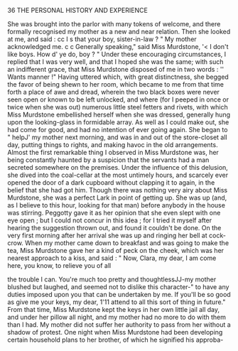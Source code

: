 36            THE PERSONAL HISTORY AND EXPERIENCE

   She was brought into the parlor with many tokens of welcome, and
there formally recognised my mother as a new and near relation. Then
 she looked at me, and said :
    cc I s that your boy, sister-in-law ? "
   My mother acknowledged me.
    c c Generally speaking," said Miss Murdstone, '&lt; I don't like boys.
 How d' ye do, boy ? "
   Under these encouraging circumstances, I replied that I was very well,
 and that I hoped she was the same; with such an indifferent grace, that
 Miss Murdstone disposed of me in two words :
    '' Wants manner !"
   Having uttered which, with great distinctness, she begged the favor of
being shewn to her room, which became to me from that time forth a
place of awe and dread, wherein the two black boxes were never seen open or
known to be left unlocked, and where (for I peeped in once or twice when
she was out) numerous little steel fetters and rivets, with which Miss
Murdstone embellished herself when she was dressed, generally hung
upon the looking-glass in formidable array.
   As well as I could make out, she had come for good, and had no
intention of ever going again. She began to " helpJ' my mother next
morning, and was in and out of the store-closet all day, putting things to
rights, and making havoc in the old arrangements. Almost the first
 remarkable thing I observed in Miss Murdstone was, her being constantly
 haunted by a suspicion that the servants had a man secreted somewhere
 on the premises. Under the influence of this delusion, she dived into the
 coal-cellar at the most untimely hours, and scarcely ever opened the door
 of a dark cupboard without clapping it to again, in the belief that she
 had got him.
    Though there was nothing very airy about Miss Murdstone, she was a
 perfect Lark in point of getting up. She was up (and, as I believe to this
 hour, looking for that man) before anybody in the house was stirring.
 Peggotty gave it as her opinion that she even slept with one eye open ;
but I could not concur in this idea ; for I tried it myself after hearing the
 suggestion thrown out, and found it couldn't be done.
   On the very first morning after her arrival she was up and ringing her
bell at cock-crow. When my mother came down to breakfast and was
going to make the tea, Miss Murdstone gave her a kind of peck on the
cheek, which was her nearest approach to a kiss, and said :
   " Now, Clara, my dear, I am come here, you know, to relieve you of all

the trouble I can. You're much too pretty and thoughtlessJJ-my mother
blushed but laughed, and seemed not to dislike this character-" to have
any duties imposed upon you that can be undertaken by me. If you'll be
so good as give me your keys, my dear, 1'11 attend to all this sort of thing
in future."
   From that time, Miss Murdstone kept the keys in her own little jail all
day, and under her pillow all night, and my mother had no more to do
with them than I had.
   My mother did not suffer her authority to pass from her without a
shadow of protest. One night when Miss Murdstone had been developing
certain household plans to her brother, of which he signified his approba-
